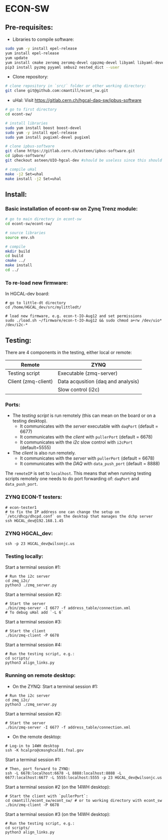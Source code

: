 ECON-SW
=======

## Pre-requisites:
- Libraries to compile software:
```bash
sudo yum -y install epel-release
yum install epel-release
yum update
yum install cmake zeromq zeromq-devel cppzmq-devel libyaml libyaml-devel yaml-cpp yaml-cpp-devel boost boost-devel python3 python3-devel autoconf-archive pugixml pugixml-devel
pip3 install pyzmq pyyaml smbus2 nested_dict --user
```

- Clone repository:
```bash
# clone repository in `src/` folder or other working directory:
git clone git@github.com:cmantill/econt_sw.git
```

- uHal: Visit https://gitlab.cern.ch/hgcal-daq-sw/ipbus-software
```bash
# go to first directory
cd econt-sw/

# install libraries
sudo yum install boost boost-devel
sudo yum -y install epel-release
sudo yum install pugixml-devel pugixml

# clone ipbus-software
git clone https://gitlab.cern.ch/asteen/ipbus-software.git
cd ipbus-software/
git checkout asteen/UIO-hgcal-dev #should be useless since this should be the default branch of this repo

# compile uHal
make -j2 Set=uhal
make install -j2 Set=uhal
```

## Install:

### Basic installation of econt-sw on Zynq Trenz module:
```bash
# go to main directory in econt-sw
cd econt-sw/econt-sw/

# source libraries
source env.sh

# compile 
mkdir build
cd build
cmake ../
make install
cd ../
```

### To re-load new firmware:

In HGCAL-dev board:
```
# go to little-dt directory
cd /home/HGCAL_dev/src/mylittledt/

# load new firmware, e.g. econ-t-IO-Aug12 and set permissions
sudo ./load.sh ~/firmware/econ-t-IO-Aug12 && sudo chmod a+rw /dev/uio* /dev/i2c-*
```

## Testing:
There are 4 components in the testing, either local or remote:

| Remote              | ZYNQ                                 |
| ------------------- | ------------------------------------ |
| Testing script      | Executable (zmq-server)              |
| Client (zmq-client) | Data acqusition (daq and analysis)   |
|                     | Slow control (i2c)                   |

### Ports:
- The *testing script* is run remotely (this can mean on the board or on a testing desktop).
  - It communicates with the *server* executable with `daqPort` (default = 6677)
  - It communicates with the *client* with `pullerPort` (default = 6678)
  - It communicates with the *i2c* slow control with `i2cPort` (default=5555)
- The *client* is also run remotely.
  - It communicates with the *server* with `pullerPort` (default = 6678)
  - It communicates with the *DAQ* with `data_push_port` (default = 8888)

The `remoteIP` is set to `localhost`. 
This means that when running testing scripts remotely one needs to do port forwarding of: `daqPort` and `data_push_port`.

### ZYNQ ECON-T testers:
```
# econ-tester1
# to fix the IP address one can change the setup on `/etc/dhcp/dhcpd.conf` on the desktop that manages the dchp server
ssh HGCAL_dev@192.168.1.45
```

### ZYNQ HGCAL_dev:
```
ssh -p 23 HGCAL_dev@wilsonjc.us
```

### Testing locally:
Start a terminal session #1:
```
# Run the i2c server
cd zmq_i2c/
python3 ./zmq_server.py
```
Start a terminal session #2:
```
# Start the server
./bin/zmq-server -I 6677 -f address_table/connection.xml
# To debug uHal add `-L 6`
```
Start a terminal session #3:
```
# Start the client
./bin/zmq-client -P 6678
```
Start a terminal session #4:
```
# Run the testing script, e.g.:
cd scripts/
python3 align_links.py 
```

### Running on remote desktop:

- On the ZYNQ:
Start a terminal session #1:
```
# Run the i2c server
cd zmq_i2c/
python3 ./zmq_server.py
```
Start a terminal session #2:
```
# Start the server
./bin/zmq-server -I 6677 -f address_table/connection.xml
```

- On the remote desktop:
```
# Log-in to 14WH desktop
ssh -K hcalpro@cmsnghcal01.fnal.gov
```
Start a terminal session #1:
```
# Then, port forward to ZYNQ:
ssh -L 6678:localhost:6678 -L 8888:localhost:8888 -L 6677:localhost:6677 -L 5555:localhost:5555 -p 23 HGCAL_dev@wilsonjc.us
```
Start a terminal session #2 (on the 14WH desktop):
```
# Start the client with `pullerPort`:
cd cmantill/econt_sw/econt_sw/ # or to working directory with econt_sw
./bin/zmq-client -P 6678
```
Start a terminal session #3 (on the 14WH desktop):
```
# Run the testing script, e.g.:
cd scripts/
python3 align_links.py 
```
